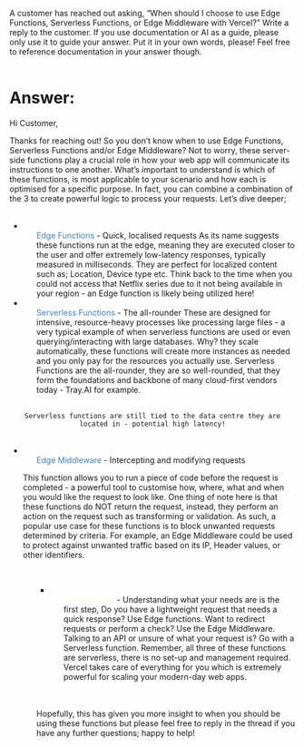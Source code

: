A customer has reached out asking, “When should I choose to use Edge Functions, Serverless Functions, or Edge Middleware with Vercel?” Write a reply to the customer. If you use documentation or AI as a guide, please only use it to guide your answer. Put it in your own words, please! Feel free to reference documentation in your answer though.
<br/><br/>
# **Answer:** 
Hi Customer,

Thanks for reaching out! So you don’t know when to use Edge Functions, Serverless Functions and/or Edge Middleware? Not to worry, these server-side functions play a crucial role in how your web app will communicate its instructions to one another. What’s important to understand is which of these functions, is most applicable to your scenario and how each is optimised for a specific purpose. In fact, you can combine a combination of the 3 to create powerful logic to process your requests.  Let’s dive deeper; <br/><br/>

- <ul> <span style="color: steelblue;">Edge Functions </span> - Quick, localised requests As its name suggests these functions run at the edge, meaning they are executed closer to the user and offer extremely low-latency responses, typically measured in milliseconds. They are perfect for localized content such as; Location, Device type etc. Think back to the time when you could not access that Netflix series due to it not being available in your region - an Edge function is likely being utilized here! </ul> 
- <ul> <span style="color: steelblue;">Serverless Functions </span> - The all-rounder These are designed for intensive, resource-heavy processes like processing large files - a very typical example of when serverless functions are used or even querying/interacting with large databases. Why? they scale automatically, these functions will create more instances as needed and you only pay for the resources you actually use. Serverless Functions are the all-rounder, they are so well-rounded, that they form the foundations and backbone of many cloud-first vendors today - Tray.AI for example.</ul>
<br/>
<center>
<code>Serverless functions are still tied to the data centre they are located in - potential high latency!</code>
</center><br/>

- <ul><span style="color: steelblue;">Edge Middleware </span> - Intercepting and modifying requests
This function allows you to run a piece of code before the request is completed - a powerful tool to customise how, where, what and when you would like the request to look like. One thing of note here is that these functions do NOT return the request, instead, they perform an action on the request such as transforming or validation. As such, a popular use case for these functions is to block unwanted requests determined by criteria. For example, an Edge Middleware could be used to protect against unwanted traffic based on its IP, Header values, or other identifiers.<ul/><br/>
- <ul><span style="color: lightyellow;">In Conclusion </span> - Understanding what your needs are is the first step, Do you have a lightweight request that needs a quick response? Use Edge functions. Want to redirect requests or perform a check? Use the Edge Middleware. Talking to an API or unsure of what your request is? Go with a Serverless function. Remember, all three of these functions are serverless, there is no set-up and management required. Vercel takes care of everything for you which is extremely powerful for scaling your modern-day web apps.</ul> <br/><br/>

Hopefully, this has given you more insight to when you should be using these functions but please feel free to reply in the thread if you have any further questions; happy to help!


